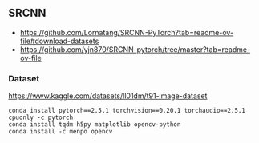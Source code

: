 ## SRCNN

- https://github.com/Lornatang/SRCNN-PyTorch?tab=readme-ov-file#download-datasets
- https://github.com/yjn870/SRCNN-pytorch/tree/master?tab=readme-ov-file 

### Dataset

https://www.kaggle.com/datasets/ll01dm/t91-image-dataset


```
conda install pytorch==2.5.1 torchvision==0.20.1 torchaudio==2.5.1 cpuonly -c pytorch
conda install tqdm h5py matplotlib opencv-python
conda install -c menpo opencv
```

